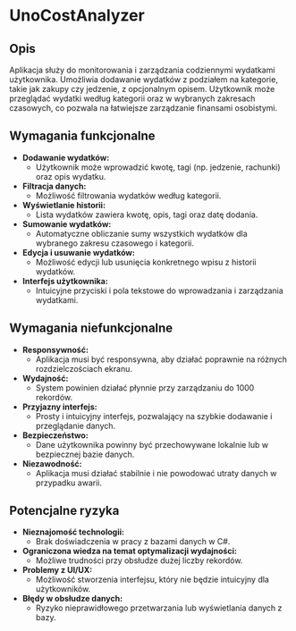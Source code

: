 # UnoCostAnalyzer

## Opis
Aplikacja służy do monitorowania i zarządzania codziennymi wydatkami użytkownika. Umożliwia dodawanie wydatków z podziałem na kategorie, takie jak zakupy czy jedzenie, z opcjonalnym opisem. Użytkownik może przeglądać wydatki według kategorii oraz w wybranych zakresach czasowych, co pozwala na łatwiejsze zarządzanie finansami osobistymi.

## Wymagania funkcjonalne
- **Dodawanie wydatków:**
  - Użytkownik może wprowadzić kwotę, tagi (np. jedzenie, rachunki) oraz opis wydatku.
- **Filtracja danych:**
  - Możliwość filtrowania wydatków według kategorii.
- **Wyświetlanie historii:**
  - Lista wydatków zawiera kwotę, opis, tagi oraz datę dodania.
- **Sumowanie wydatków:**
  - Automatyczne obliczanie sumy wszystkich wydatków dla wybranego zakresu czasowego i kategorii.
- **Edycja i usuwanie wydatków:**
  - Możliwość edycji lub usunięcia konkretnego wpisu z historii wydatków.
- **Interfejs użytkownika:**
  - Intuicyjne przyciski i pola tekstowe do wprowadzania i zarządzania wydatkami.

## Wymagania niefunkcjonalne
- **Responsywność:**
  - Aplikacja musi być responsywna, aby działać poprawnie na różnych rozdzielczościach ekranu.
- **Wydajność:**
  - System powinien działać płynnie przy zarządzaniu do 1000 rekordów.
- **Przyjazny interfejs:**
  - Prosty i intuicyjny interfejs, pozwalający na szybkie dodawanie i przeglądanie danych.
- **Bezpieczeństwo:**
  - Dane użytkownika powinny być przechowywane lokalnie lub w bezpiecznej bazie danych.
- **Niezawodność:**
  - Aplikacja musi działać stabilnie i nie powodować utraty danych w przypadku awarii.

## Potencjalne ryzyka
- **Nieznajomość technologii:**
  - Brak doświadczenia w pracy z bazami danych w C#.
- **Ograniczona wiedza na temat optymalizacji wydajności:**
  - Możliwe trudności przy obsłudze dużej liczby rekordów.
- **Problemy z UI/UX:**
  - Możliwość stworzenia interfejsu, który nie będzie intuicyjny dla użytkowników.
- **Błędy w obsłudze danych:**
  - Ryzyko nieprawidłowego przetwarzania lub wyświetlania danych z bazy.

